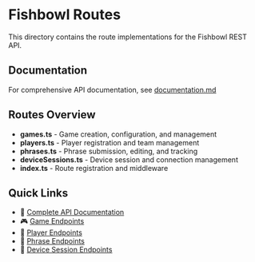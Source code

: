 # Fishbowl Routes

This directory contains the route implementations for the Fishbowl REST API.

## Documentation

For comprehensive API documentation, see [documentation.md](./documentation.md)

## Routes Overview

- **games.ts** - Game creation, configuration, and management
- **players.ts** - Player registration and team management  
- **phrases.ts** - Phrase submission, editing, and tracking
- **deviceSessions.ts** - Device session and connection management
- **index.ts** - Route registration and middleware

## Quick Links

- 📖 [Complete API Documentation](../../docs/documentation.md)
- 🎮 [Game Endpoints](../../docs/REST-API/game-endpoints.md)
- 👥 [Player Endpoints](../../docs/REST-API/player-endpoints.md)
- 📝 [Phrase Endpoints](../../docs/REST-API/phrase-endpoints.md)
- 📱 [Device Session Endpoints](../../docs/REST-API/device-session-endpoints.md)